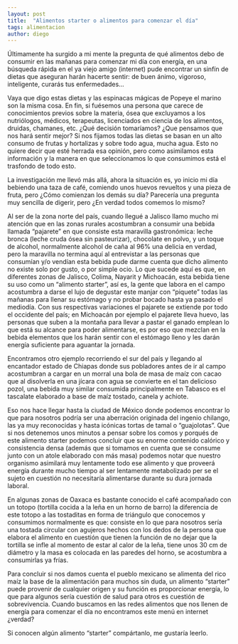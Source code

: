 ```yaml
---
layout: post
title:  "Alimentos starter o alimentos para comenzar el día"
tags: alimentacion
author: diego
---
```


Últimamente ha surgido a mi mente la pregunta de qué alimentos debo de consumir en las mañanas para comenzar mi día con energía, en una búsqueda rápida en el ya viejo amigo (internet) pude encontrar un sinfín de dietas que aseguran harán hacerte sentir: de buen ánimo, vigoroso, inteligente, curarás tus enfermedades…

Vaya que digo estas dietas y las espinacas mágicas de Popeye el marino son la misma cosa. En fin, si fuésemos una persona que carece de conocimientos previos sobre la materia, ósea que excluyamos a los nutriólogos, médicos, terapeutas, licenciados en ciencia de los alimentos, druidas, chamanes, etc. ¿Qué decisión tomaríamos? ¿Que pensamos que nos hará sentir mejor? Si nos fijamos todas las dietas se basan en un alto consumo de frutas y hortalizas y sobre todo agua, mucha agua. Esto no quiere decir que esté herrada esa opinión, pero como asimilamos esta información y la manera en que seleccionamos lo que consumimos está el trasfondo de todo esto.

La investigación me llevó más allá, ahora la situación es, yo inicio mi día bebiendo una taza de café, comiendo unos huevos revueltos y una pieza de fruta, pero ¿Cómo comienzan los demás su día? Parecería una pregunta muy sencilla de digerir, pero ¿En verdad todos comemos lo mismo?

Al ser de la zona norte del país, cuando llegué a Jalisco llamo mucho mi atención que en  las zonas rurales acostumbran a consumir una bebida llamada “pajarete” en que consiste esta maravilla gastronómica: leche bronca (leche cruda ósea sin pasteurizar), chocolate en polvo, y un toque de alcohol, normalmente alcohol de caña al 96% una delicia en verdad, pero la maravilla no termina aquí al entrevistar a las personas que consumían y/o vendían esta bebida pude darme cuenta que dicho alimento no existe solo por gusto, o por simple ocio. Lo que sucede aquí es que, en diferentes zonas de Jalisco, Colima, Nayarit y Michoacán, esta bebida tiene su uso como un “alimento starter”, así es, la gente que labora en el campo acostumbra a darse el lujo de degustar este manjar con “piquete” todas las mañanas para llenar su estómago y no probar bocado hasta ya pasado el mediodía. Con sus respectivas variaciones el pajarete se extiende por todo el occidente del país; en Michoacán por ejemplo el pajarete lleva huevo, las personas que suben a la montaña para llevar a pastar el ganado emplean lo que está su alcance para poder alimentarse, es por eso que mezclan en la bebida elementos que los harán sentir con el estómago lleno y les darán energía suficiente para aguantar la jornada.

Encontramos otro ejemplo recorriendo el sur del país y llegando al encantador estado de Chiapas donde sus pobladores antes de ir al campo acostumbran a cargar en un morral una bola de masa de maíz con cacao que al disolverla en una jícara con agua se convierte en el tan delicioso pozol, una bebida muy similar consumida principalmente en Tabasco es el tascalate elaborado a base de maíz tostado, canela y achiote. 

Eso nos hace llegar hasta la ciudad de México donde podemos encontrar lo que para nosotros podría ser una aberración originada del ingenio chilango, las ya muy reconocidas y hasta icónicas tortas de tamal o “guajolotas”. Que si nos detenemos unos minutos a pensar sobre los comos y porqués de este alimento starter podemos concluir que su enorme contenido calórico y consistencia densa (además que si tomamos en cuenta que se consume junto con un atole elaborado con más masa) podemos notar que nuestro organismo asimilará muy lentamente todo ese alimento y que proveerá energía durante mucho tiempo al ser lentamente metabolizado per se el sujeto en cuestión no necesitaría alimentarse durante su dura jornada laboral. 

En algunas zonas de Oaxaca es bastante conocido el café acompañado con un totopo (tortilla cocida a la leña en un horno de barro) la diferencia de este totopo a las tostaditas en forma de triángulo que conocemos y consumimos normalmente es que: consiste en lo que para nosotros sería una tostada circular con agujeros hechos con los dedos de la persona que elabora el alimento en cuestión que tienen la función de no dejar que la tortilla se infle al momento de estar al calor de la leña, tiene unos 30 cm de diámetro y la masa es colocada en las paredes del horno, se acostumbra a consumirlas ya frías. 

Para concluir si nos damos cuenta el pueblo mexicano se alimenta del rico maíz la base de la alimentación para muchos sin duda, un alimento “starter” puede provenir de cualquier origen y su función es proporcionar energía, lo que para algunos sería cuestión de salud para otros es cuestión de sobrevivencia. Cuando buscamos en las redes alimentos que nos llenen de energía para comenzar el día no encontramos este menú en internet ¿verdad? 

Si conocen algún alimento “starter” compártanlo, me gustaría leerlo.
